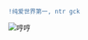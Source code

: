 <!--
**luckyray-fan/luckyray-fan** is a ✨ _special_ ✨ repository because its `README.md` (this file) appears on your GitHub profile.

Here are some ideas to get you started:

- 🔭 I’m currently working on ...
- 🌱 I’m currently learning ...
- 👯 I’m looking to collaborate on ...
- 🤔 I’m looking for help with ...
- 💬 Ask me about ...
- 📫 How to reach me: ...
- 😄 Pronouns: ...
- ⚡ Fun fact: ...
-->

```diff
!纯爱世界第一, ntr gck
```
![哼哼](https://i.loli.net/2020/07/19/teAQOKa27FR1Mwd.png)
